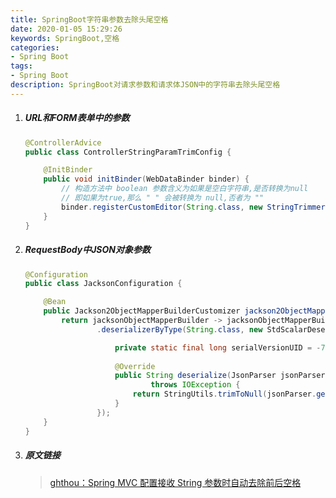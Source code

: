 ```yaml
---
title: SpringBoot字符串参数去除头尾空格
date: 2020-01-05 15:29:26
keywords: SpringBoot,空格
categories: 
- Spring Boot
tags:
- Spring Boot
description: SpringBoot对请求参数和请求体JSON中的字符串去除头尾空格
---
```

1. ##### URL和FORM表单中的参数
    ```java
    @ControllerAdvice
    public class ControllerStringParamTrimConfig {

        @InitBinder
        public void initBinder(WebDataBinder binder) {
            // 构造方法中 boolean 参数含义为如果是空白字符串,是否转换为null
            // 即如果为true,那么 " " 会被转换为 null,否者为 ""
            binder.registerCustomEditor(String.class, new StringTrimmerEditor(true));
        }
    }
    ```

2. ##### RequestBody中JSON对象参数
    ```java
    @Configuration
    public class JacksonConfiguration {

        @Bean
        public Jackson2ObjectMapperBuilderCustomizer jackson2ObjectMapperBuilderCustomizer() {
            return jacksonObjectMapperBuilder -> jacksonObjectMapperBuilder
                    .deserializerByType(String.class, new StdScalarDeserializer<String>(String.class) {

                        private static final long serialVersionUID = -7069002275820643695L;
                        
                        @Override
                        public String deserialize(JsonParser jsonParser, DeserializationContext ctx)
                                throws IOException {
                            return StringUtils.trimToNull(jsonParser.getValueAsString());
                        }
                    });
        }
    }
    ```
3. ##### 原文链接
    > [ghthou：Spring MVC 配置接收 String 参数时自动去除前后空格](https://ghthou.github.io/2018/10/04/Spring-MVC-%E9%85%8D%E7%BD%AE%E6%8E%A5%E6%94%B6-String-%E5%8F%82%E6%95%B0%E6%97%B6%E8%87%AA%E5%8A%A8%E5%8E%BB%E9%99%A4%E5%89%8D%E5%90%8E%E7%A9%BA%E6%A0%BC/)